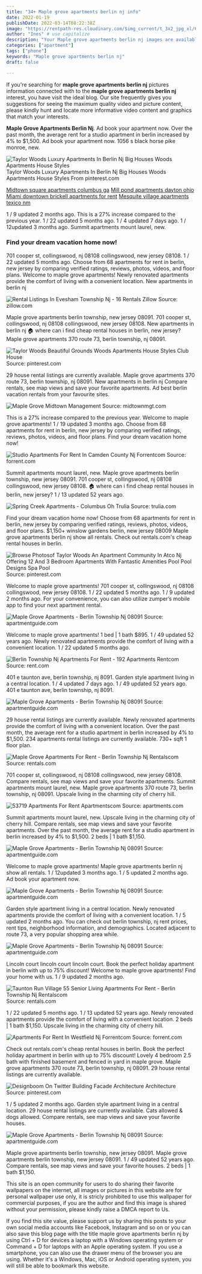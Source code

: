 ```yaml
---
title: "34+ Maple grove apartments berlin nj info"
date: 2022-01-19
publishDate: 2022-03-14T08:22:38Z
image: "https://rentpath-res.cloudinary.com/$img_current/t_3x2_jpg_xl/6877ac480e01d74822598d504ba7a992"
author: "Ines" # use capitalize
description: "Your Maple grove apartments berlin nj images are available. Maple grove apartments berlin nj are a topic that is being searched for and liked by netizens now. You can Download the Maple grove apartments berlin nj files here. Find and Download all royalty-free photos."
categories: ["apartment"]
tags: ["phone"]
keywords: "Maple grove apartments berlin nj"
draft: false

---
```


If you're searching for **maple grove apartments berlin nj** pictures information connected with to the **maple grove apartments berlin nj** interest, you have visit the ideal  blog.  Our site frequently  gives you  suggestions  for seeing  the maximum  quality video and picture  content, please kindly hunt and locate more informative video content and graphics  that match your interests.

**Maple Grove Apartments Berlin Nj**. Ad book your apartment now. Over the past month, the average rent for a studio apartment in berlin increased by 4% to $1,500. Ad book your apartment now. 1056 s black horse pike monroe, new.

![Taylor Woods Luxury Apartments In Berlin Nj Big Houses Woods Apartments House Styles](https://i.pinimg.com/originals/48/ee/f4/48eef4034b0fd77d030591ceec692ffb.jpg "Taylor Woods Luxury Apartments In Berlin Nj Big Houses Woods Apartments House Styles")
Taylor Woods Luxury Apartments In Berlin Nj Big Houses Woods Apartments House Styles From pinterest.com

[Midtown square apartments columbus ga](/midtown-square-apartments-columbus-ga/)
[Mill pond apartments dayton ohio](/mill-pond-apartments-dayton-ohio/)
[Miami downtown brickell apartments for rent](/miami-downtown-brickell-apartments-for-rent/)
[Mesquite village apartments texico nm](/mesquite-village-apartments-texico-nm/)

1 / 9 updated 2 months ago. This is a 27% increase compared to the previous year. 1 / 22 updated 5 months ago. 1 / 4 updated 7 days ago. 1 / 12updated 3 months ago. Summit apartments mount laurel, new.

### Find your dream vacation home now!

701 cooper st, collingswood, nj 08108 collingswood, new jersey 08108. 1 / 22 updated 5 months ago. Choose from 68 apartments for rent in berlin, new jersey by comparing verified ratings, reviews, photos, videos, and floor plans. Welcome to maple grove apartments! Newly renovated apartments provide the comfort of living with a convenient location. New apartments in berlin nj


![Rental Listings In Evesham Township Nj - 16 Rentals Zillow](https://photos.zillowstatic.com/fp/0c52c21e387584bd75efc0521e496a7d-p_e.jpg "Rental Listings In Evesham Township Nj - 16 Rentals Zillow")
Source: zillow.com

Maple grove apartments berlin township, new jersey 08091. 701 cooper st, collingswood, nj 08108 collingswood, new jersey 08108. New apartments in berlin nj 🏠 where can i find cheap rental houses in berlin, new jersey? Maple grove apartments 370 route 73, berlin township, nj 08091.

![Taylor Woods Beautiful Grounds Woods Apartments House Styles Club House](https://i.pinimg.com/originals/83/52/f8/8352f810d8fa700e7091442e8c4cc9aa.jpg "Taylor Woods Beautiful Grounds Woods Apartments House Styles Club House")
Source: pinterest.com

29 house rental listings are currently available. Maple grove apartments 370 route 73, berlin township, nj 08091. New apartments in berlin nj Compare rentals, see map views and save your favorite apartments. Ad best berlin vacation rentals from your favourite sites.

![Maple Grove Midtown Management](https://img1.wsimg.com/isteam/ip/14fc1f7d-f316-4bf4-b014-159255300590/e733d3cb-9936-4a22-8078-b83f7c3ebd97.JPG "Maple Grove Midtown Management")
Source: midtownmgt.com

This is a 27% increase compared to the previous year. Welcome to maple grove apartments! 1 / 19 updated 3 months ago. Choose from 68 apartments for rent in berlin, new jersey by comparing verified ratings, reviews, photos, videos, and floor plans. Find your dream vacation home now!

![Studio Apartments For Rent In Camden County Nj Forrentcom](https://images1.forrent.com/i2/6W9kxb14PnxVRMORKo1xcDTIMsBm7zRzmg5eNTdLykM/117/image.jpg "Studio Apartments For Rent In Camden County Nj Forrentcom")
Source: forrent.com

Summit apartments mount laurel, new. Maple grove apartments berlin township, new jersey 08091. 701 cooper st, collingswood, nj 08108 collingswood, new jersey 08108. 🏠 where can i find cheap rental houses in berlin, new jersey? 1 / 13 updated 52 years ago.

![Spring Creek Apartments - Columbus Oh Trulia](https://www.trulia.com/pictures/thumbs_6/zillowstatic/fp/2e0a6030eb035d0494531c48ecd82559-full.jpg "Spring Creek Apartments - Columbus Oh Trulia")
Source: trulia.com

Find your dream vacation home now! Choose from 68 apartments for rent in berlin, new jersey by comparing verified ratings, reviews, photos, videos, and floor plans. $1,150+ winslow gardens berlin, new jersey 08009 Maple grove apartments berlin nj show all rentals. Check out rentals.com&#039;s cheap rental houses in berlin.

![Browse Photosof Taylor Woods An Apartment Community In Atco Nj Offering 12 And 3 Bedroom Apartments With Fantastic Amenities Pool Pool Designs Spa Pool](https://i.pinimg.com/564x/43/8c/32/438c32ac21c2424248867adcc740680c--woods-apartments-atco.jpg "Browse Photosof Taylor Woods An Apartment Community In Atco Nj Offering 12 And 3 Bedroom Apartments With Fantastic Amenities Pool Pool Designs Spa Pool")
Source: pinterest.com

Welcome to maple grove apartments! 701 cooper st, collingswood, nj 08108 collingswood, new jersey 08108. 1 / 22 updated 5 months ago. 1 / 9 updated 2 months ago. For your convenience, you can also utilize zumper’s mobile app to find your next apartment rental.

![Maple Grove Apartments - Berlin Township Nj 08091](https://rentpath-res.cloudinary.com/$img_current/t_3x2_jpg_xl/8142acb322845301c67df83f8303c7bc "Maple Grove Apartments - Berlin Township Nj 08091")
Source: apartmentguide.com

Welcome to maple grove apartments! 1 bed | 1 bath $895. 1 / 49 updated 52 years ago. Newly renovated apartments provide the comfort of living with a convenient location. 1 / 22 updated 5 months ago.

![Berlin Township Nj Apartments For Rent - 192 Apartments Rentcom](https://rentpath-res.cloudinary.com/t_rp,cs_tinysrgb,fl_force_strip,w_400,h_240,c_fill,q_auto:low,dpr_1.0/e_unsharp_mask:50/81a666ede287f5eb1acc264a0908bcdb "Berlin Township Nj Apartments For Rent - 192 Apartments Rentcom")
Source: rent.com

401 e taunton ave, berlin township, nj 8091. Garden style apartment living in a central location. 1 / 4 updated 7 days ago. 1 / 49 updated 52 years ago. 401 e taunton ave, berlin township, nj 8091.

![Maple Grove Apartments - Berlin Township Nj 08091](https://rentpath-res.cloudinary.com/$img_current/t_3x2_jpg_xl/fb760609394c186afed8910dc7e1c16d "Maple Grove Apartments - Berlin Township Nj 08091")
Source: apartmentguide.com

29 house rental listings are currently available. Newly renovated apartments provide the comfort of living with a convenient location. Over the past month, the average rent for a studio apartment in berlin increased by 4% to $1,500. 234 apartments rental listings are currently available. 730+ sqft 1 floor plan.

![Maple Grove Apartments For Rent - Berlin Township Nj Rentalscom](https://rentpath-res.cloudinary.com/w_400,h_250,t_rp,cs_tinysrgb,fl_force_strip,c_fill,q_auto:low,dpr_1.0/e_unsharp_mask:50/24387428e166f216f2f8cbaa497594b3 "Maple Grove Apartments For Rent - Berlin Township Nj Rentalscom")
Source: rentals.com

701 cooper st, collingswood, nj 08108 collingswood, new jersey 08108. Compare rentals, see map views and save your favorite apartments. Summit apartments mount laurel, new. Maple grove apartments 370 route 73, berlin township, nj 08091. Upscale living in the charming city of cherry hill.

![53719 Apartments For Rent Apartmentscom](https://images1.apartments.com/i2/tZCAXc6qisBONrIojZCmUMDCCtC0rf516oC9rp9teQo/117/image.jpg "53719 Apartments For Rent Apartmentscom")
Source: apartments.com

Summit apartments mount laurel, new. Upscale living in the charming city of cherry hill. Compare rentals, see map views and save your favorite apartments. Over the past month, the average rent for a studio apartment in berlin increased by 4% to $1,500. 2 beds | 1 bath $1,150.

![Maple Grove Apartments - Berlin Township Nj 08091](https://rentpath-res.cloudinary.com/$img_current/t_3x2_jpg_xl/6c52bf80c56879dee25c3b5e9289db90 "Maple Grove Apartments - Berlin Township Nj 08091")
Source: apartmentguide.com

Welcome to maple grove apartments! Maple grove apartments berlin nj show all rentals. 1 / 12updated 3 months ago. 1 / 5 updated 2 months ago. Ad book your apartment now.

![Maple Grove Apartments - Berlin Township Nj 08091](https://rentpath-res.cloudinary.com/$img_current/t_3x2_jpg_xl/b816a9698b21af0a11d90cadc37e69a7 "Maple Grove Apartments - Berlin Township Nj 08091")
Source: apartmentguide.com

Garden style apartment living in a central location. Newly renovated apartments provide the comfort of living with a convenient location. 1 / 5 updated 2 months ago. You can check out berlin township, nj rent prices, rent tips, neighborhood information, and demographics. Located adjacent to route 73, a very popular shopping area while.

![Maple Grove Apartments - Berlin Township Nj 08091](https://rentpath-res.cloudinary.com/$img_current/t_3x2_jpg_xl/2a06550728918b9cdf5432596eb4d866 "Maple Grove Apartments - Berlin Township Nj 08091")
Source: apartmentguide.com

Lincoln court lincoln court lincoln court. Book the perfect holiday apartment in berlin with up to 75% discount! Welcome to maple grove apartments! Find your home with us. 1 / 9 updated 2 months ago.

![Taunton Run Village 55 Senior Living Apartments For Rent - Berlin Township Nj Rentalscom](https://rentpath-res.cloudinary.com/w_400,h_250,t_rp,cs_tinysrgb,fl_force_strip,c_fill,q_auto:low,dpr_1.0/e_unsharp_mask:50/04d327441ec7a25f8035b248ee23c18f "Taunton Run Village 55 Senior Living Apartments For Rent - Berlin Township Nj Rentalscom")
Source: rentals.com

1 / 22 updated 5 months ago. 1 / 13 updated 52 years ago. Newly renovated apartments provide the comfort of living with a convenient location. 2 beds | 1 bath $1,150. Upscale living in the charming city of cherry hill.

![Apartments For Rent In Westfield Nj Forrentcom](https://images1.forrent.com/i2/9kJTbBQYc418BCVgt6bS_RXmf399zaF9Yw31O0H5c7c/117/image.jpg "Apartments For Rent In Westfield Nj Forrentcom")
Source: forrent.com

Check out rentals.com&#039;s cheap rental houses in berlin. Book the perfect holiday apartment in berlin with up to 75% discount! Lovely 4 bedroom 2.5 bath with finished basement and fenced in yard in maple grove. Maple grove apartments 370 route 73, berlin township, nj 08091. 29 house rental listings are currently available.

![Designboom On Twitter Building Facade Architecture Architecture](https://i.pinimg.com/originals/4d/86/69/4d8669620e5b2dc50ef64cf1db9ec792.jpg "Designboom On Twitter Building Facade Architecture Architecture")
Source: pinterest.com

1 / 5 updated 2 months ago. Garden style apartment living in a central location. 29 house rental listings are currently available. Cats allowed &amp; dogs allowed. Compare rentals, see map views and save your favorite houses.

![Maple Grove Apartments - Berlin Township Nj 08091](https://rentpath-res.cloudinary.com/$img_current/t_3x2_jpg_xl/6877ac480e01d74822598d504ba7a992 "Maple Grove Apartments - Berlin Township Nj 08091")
Source: apartmentguide.com

Maple grove apartments berlin township, new jersey 08091. Maple grove apartments berlin township, new jersey 08091. 1 / 49 updated 52 years ago. Compare rentals, see map views and save your favorite houses. 2 beds | 1 bath $1,150.

This site is an open community for users to do sharing their favorite wallpapers on the internet, all images or pictures in this website are for personal wallpaper use only, it is stricly prohibited to use this wallpaper for commercial purposes, if you are the author and find this image is shared without your permission, please kindly raise a DMCA report to Us.

If you find this site value, please support us by sharing this posts to your own social media accounts like Facebook, Instagram and so on or you can also save this blog page with the title maple grove apartments berlin nj by using Ctrl + D for devices a laptop with a Windows operating system or Command + D for laptops with an Apple operating system. If you use a smartphone, you can also use the drawer menu of the browser you are using. Whether it's a Windows, Mac, iOS or Android operating system, you will still be able to bookmark this website.
